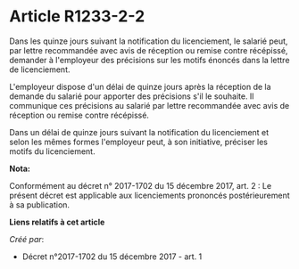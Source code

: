 # Article R1233-2-2

Dans les quinze jours suivant la notification du licenciement, le salarié peut, par lettre recommandée avec avis de réception
ou remise contre récépissé, demander à l'employeur des précisions sur les motifs énoncés dans la lettre de licenciement.

L'employeur dispose d'un délai de quinze jours après la réception de la demande du salarié pour apporter des précisions s'il
le souhaite. Il communique ces précisions au salarié par lettre recommandée avec avis de réception ou remise contre
récépissé.

Dans un délai de quinze jours suivant la notification du licenciement et selon les mêmes formes l'employeur peut, à son
initiative, préciser les motifs du licenciement.

**Nota:**

Conformément au décret n° 2017-1702 du 15 décembre 2017, art. 2 : Le présent décret est applicable aux licenciements
prononcés postérieurement à sa publication.

**Liens relatifs à cet article**

_Créé par_:

  - Décret n°2017-1702 du 15 décembre 2017 - art. 1
